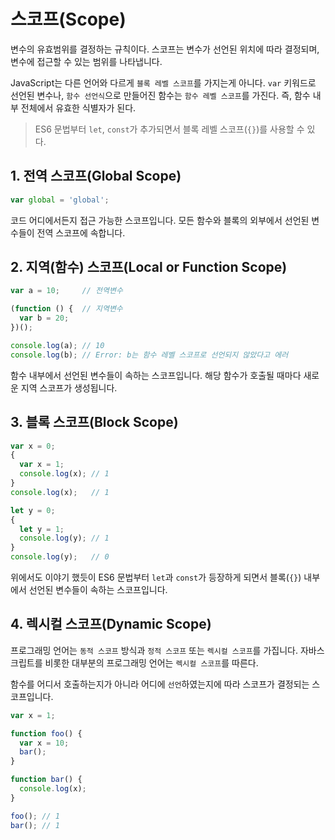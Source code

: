 # 스코프(Scope)

변수의 유효범위를 결정하는 규칙이다. 스코프는 변수가 선언된 위치에 따라 결정되며, 변수에 접근할 수 있는 범위를 나타냅니다.

JavaScript는 다른 언어와 다르게 `블록 레벨 스코프`를 가지는게 아니다. `var` 키워드로 선언된 변수나, `함수 선언식`으로 만들어진 함수는 `함수 레벨 스코프`를 가진다. 즉, 함수 내부 전체에서 유효한 식별자가 된다.

> ES6 문법부터 `let`, `const`가 추가되면서 블록 레벨 스코프(`{}`)를 사용할 수 있다.

## 1. 전역 스코프(Global Scope)

```js
var global = 'global';
```

코드 어디에서든지 접근 가능한 스코프입니다. 모든 함수와 블록의 외부에서 선언된 변수들이 전역 스코프에 속합니다.

## 2. 지역(함수) 스코프(Local or Function Scope)

```js
var a = 10;     // 전역변수

(function () {  // 지역변수
  var b = 20;
})();

console.log(a); // 10
console.log(b); // Error: b는 함수 레벨 스코프로 선언되지 않았다고 에러
```

함수 내부에서 선언된 변수들이 속하는 스코프입니다. 해당 함수가 호출될 때마다 새로운 지역 스코프가 생성됩니다.

## 3. 블록 스코프(Block Scope)

```js
var x = 0;
{
  var x = 1;
  console.log(x); // 1
}
console.log(x);   // 1

let y = 0;
{
  let y = 1;
  console.log(y); // 1
}
console.log(y);   // 0
```

위에서도 이야기 했듯이 ES6 문법부터 `let`과 `const`가 등장하게 되면서 블록(`{}`) 내부에서 선언된 변수들이 속하는 스코프입니다.

## 4. 렉시컬 스코프(Dynamic Scope)

프로그래밍 언어는 `동적 스코프` 방식과 `정적 스코프` 또는 `렉시컬 스코프`를 가집니다. 자바스크립트를 비롯한 대부분의 프로그래밍 언어는 `렉시컬 스코프`를 따른다.

함수를 어디서 호출하는지가 아니라 어디에 `선언`하였는지에 따라 스코프가 결정되는 스코프입니다.

```js
var x = 1;

function foo() {
  var x = 10;
  bar();
}

function bar() {
  console.log(x);
}

foo(); // 1
bar(); // 1
```
